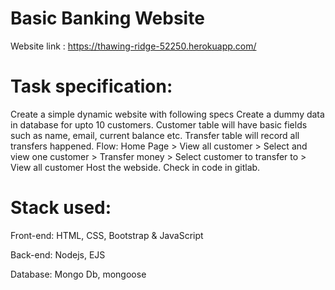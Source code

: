 # Basic Banking Website

Website link : https://thawing-ridge-52250.herokuapp.com/

# Task specification:
Create a simple dynamic website with following specs
Create a dummy data in database for upto 10 customers. Customer table will have basic fields such as name, email, current balance etc. Transfer table will record all transfers happened.
Flow: Home Page > View all customer > Select and view one customer > Transfer money > Select customer to transfer to > View all customer
Host the webside. Check in code in gitlab.


# Stack used:
Front-end: HTML, CSS, Bootstrap & JavaScript

Back-end: Nodejs, EJS

Database: Mongo Db, mongoose
